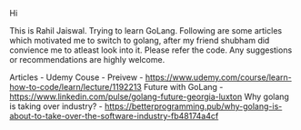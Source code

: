 Hi 

This is Rahil Jaiswal.
Trying to learn GoLang.
Following are some articles which motivated me to switch to golang, after my friend shubham did convience me to atleast look into it. 
Please refer the code. Any suggestions or recommendations are highly welcome.

Articles - 
Udemy Couse - Preivew - https://www.udemy.com/course/learn-how-to-code/learn/lecture/1192213
Future with GoLang - https://www.linkedin.com/pulse/golang-future-georgia-luxton
Why golang is taking over industry? - https://betterprogramming.pub/why-golang-is-about-to-take-over-the-software-industry-fb48174a4cf
